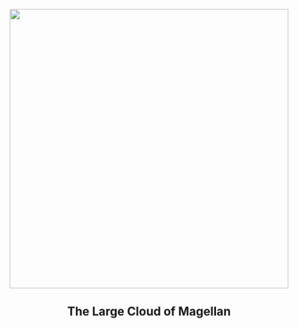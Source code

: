 
<p align="center"><img src="https://apod.nasa.gov/apod/image/2309/TheLargeMagellanicCloud1024.jpg" width="500" height="500"></p>
<h2 align="center"> The Large Cloud of Magellan </h2>
